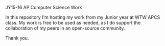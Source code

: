 JY15-16
AP Computer Science Work

In this repository I'm hosting my work from my Junior year at WTW APCS class. My work is free to be used as needed, as I do support the collaboration of my peers in an open-source community.

Thank you.